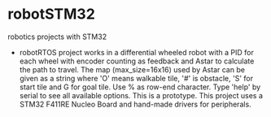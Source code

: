 # robotSTM32
 robotics projects with STM32

 - robotRTOS project works in a differential wheeled robot with a PID for each wheel with encoder counting as feedback and Astar to calculate the path to travel. The map (max_size=16x16) used by Astar can be given as a string where 'O' means walkable tile, '#' is obstacle, 'S' for start tile and G for goal tile. Use % as row-end character. Type 'help' by serial to see all available options. This is a prototype. This project uses a STM32 F411RE Nucleo Board and hand-made drivers for peripherals.
